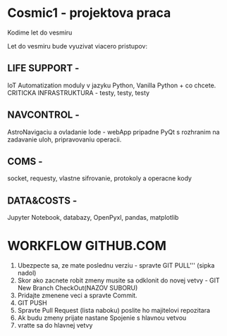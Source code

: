 # Cosmic1 - projektova praca
Kodime let do vesmiru

Let do vesmiru bude vyuzivat viacero pristupov:

## LIFE SUPPORT - 

IoT Automatization moduly v jazyku Python, Vanilla Python + co chcete. CRITICKA INFRASTRUKTURA - 
testy, testy, testy

## NAVCONTROL -
AstroNavigaciu a ovladanie lode - webApp pripadne PyQt s rozhranim na zadavanie uloh, pripravovaniu 
operacii.

## COMS - 
socket, requesty, vlastne sifrovanie, protokoly a operacne kody

## DATA&COSTS - 
Jupyter Notebook, databazy, OpenPyxl, pandas, matplotlib 

# WORKFLOW  GITHUB.COM

1. Ubezpecte sa, ze mate poslednu verziu - spravte GIT PULL''' (sipka nadol)
2. Skor ako zacnete robit zmeny musite sa odklonit do novej vetvy - GIT New Branch CheckOut(NAZOV SUBORU)
3. Pridajte zmenene veci a spravte Commit.
4. GIT PUSH
5. Spravte Pull Request (lista naboku) poslite ho majitelovi repozitara
6. Ak budu zmeny prijate nastane Spojenie s hlavnou vetvou
7. vratte sa do hlavnej vetvy


